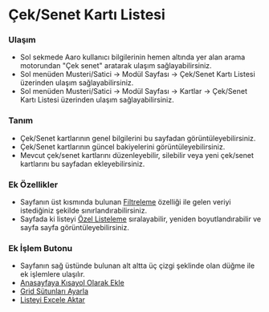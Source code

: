 
# Çek/Senet Kartı Listesi

### Ulaşım

- Sol sekmede Aaro kullanıcı bilgilerinin hemen altında yer alan arama motorundan "Çek senet" aratarak ulaşım sağlayabilirsiniz.
- Sol menüden Musteri/Satici -> Modül Sayfası -> Çek/Senet Kartı Listesi üzerinden ulaşım sağlayabilirsiniz. 
- Sol menüden Musteri/Satici -> Modül Sayfası -> Kartlar -> Çek/Senet Kartı Listesi üzerinden ulaşım sağlayabilirsiniz. 

### Tanım 

- Çek/Senet kartlarının genel bilgilerini bu sayfadan görüntüleyebilirsiniz.
- Çek/Senet kartlarının güncel bakiyelerini görüntüleyebilirsiniz.
- Mevcut çek/senet kartlarını düzenleyebilir, silebilir veya yeni çek/senet kartlarını bu sayfadan ekleyebilirsiniz.

### Ek Özellikler 

- Sayfanın üst kısmında bulunan [Filtreleme](../TemelOzellikler/SayfaKisitlari.md) özelliği ile gelen veriyi istediğiniz şekilde sınırlandırabilirsiniz.
- Sayfada ki listeyi [Özel Listeleme](../TemelOzellikler/ListeNesnesi.md) sıralayabilir, yeniden boyutlandırabilir ve sayfa sayfa görüntüleyebilirsiniz.

### Ek İşlem Butonu

- Sayfanın sağ üstünde bulunan alt altta üç çizgi şeklinde olan düğme ile ek işlemlere ulaşılır.
- [Anasayfaya Kısayol Olarak Ekle](../TemelOzellikler/KisaYollaraEkleme.md)
- [Grid Sütunları Ayarla](../TemelOzellikler/GridSutunAyarlari.md)
- [Listeyi Excele Aktar](../TemelOzellikler/ListeyiExceleAktar.md)

